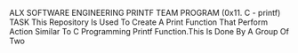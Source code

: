 ALX SOFTWARE ENGINEERING  PRINTF TEAM PROGRAM (0x11. C - printf) TASK
This Repository Is Used To Create A Print Function That Perform Action Similar To C Programming Printf Function.This Is Done By A Group Of Two 
